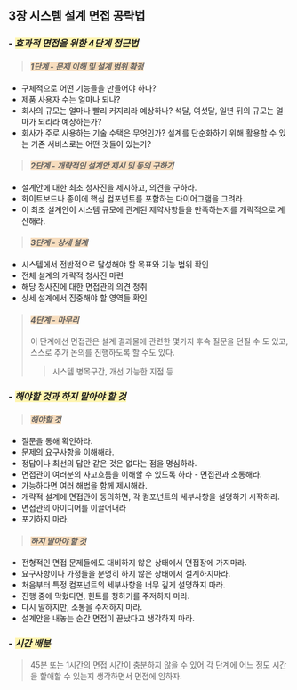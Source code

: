 ## 3장 시스템 설계 면접 공략법

### - <span style="background-color:#fff5b1">_효과적 면접을 위한 4단계 접근법_</span>
> #### <span style='background-color:#f7ddbe'>**_1단계 - 문제 이해 및 설계 범위 확정_**</span>
- 구체적으로 어떤 기능들을 만들어야 하나?
- 제품 사용자 수는 얼마나 되나?
- 회사의 규모는 얼마나 빨리 커지리라 예상하나? 석달, 여섯달, 일년 뒤의 규모는 얼마가 되리라 예상하는가?
- 회사가 주로 사용하는 기술 수택은 무엇인가? 설계를 단순화하기 위해 활용할 수 있는 기존 서비스로는 어떤 것들이 있는가?

> #### <span style='background-color:#f7ddbe'>**_2단계 - 개략적인 설계안 제시 및 동의 구하기_**</span>
- 설계안에 대한 최초 청사진을 제시하고, 의견을 구하라. 
- 화이트보드나 종이에 핵심 컴포넌트를 포함하는 다이어그램을 그려라.
- 이 최초 설계안이 시스템 규모에 관계된 제약사항들을 만족하는지를 개략적으로 계산해라.

> #### <span style='background-color:#f7ddbe'>**_3단계 - 상세 설계_**</span>
- 시스템에서 전반적으로 달성해야 할 목표와 기능 범위 확인
- 전체 설계의 개략적 청사진 마련
- 해당 청사진에 대한 면접관의 의견 청취
- 상세 설계에서 집중해야 할 영역들 확인

> #### <span style='background-color:#f7ddbe'>**_4단계 - 마무리_**</span>
> 이 단계에선 면접관은 설계 결과물에 관련한 몇가지 후속 질문을 던질 수 도 있고, 스스로 추가 논의를 진행하도록 할 수도 있다.
>> 시스템 병목구간, 개선 가능한 지점 등

### - <span style="background-color:#fff5b1">_해야할 것과 하지 말아야 할 것_</span>
> #### <span style='background-color:#f7ddbe'>**_해야할 것_**</span>
- 질문을 통해 확인하라.
- 문제의 요구사항을 이해해라.
- 정답이나 최선의 답안 같은 것은 없다는 점을 명심하라.
- 면접관이 여러분의 사고흐름을 이해할 수 있도록 하라 - 면접관과 소통해라.
- 가능하다면 여러 해법을 함께 제시해라.
- 개략적 설계에 면접관이 동의하면, 각 컴포넌트의 세부사항을 설명하기 시작하라.
- 면접관의 아이디어를 이끌어내라
- 포기하지 마라.
> #### <span style='background-color:#f7ddbe'>**_하지 말아야 할 것_**</span>
- 전형적인 면접 문제들에도 대비하지 않은 상태에서 면접장에 가지마라.
- 요구사항이나 가정들을 분명히 하지 않은 상태에서 설계하지마라.
- 처음부터 특정 컴포넌트의 세부사항을 너무 깊게 설명하지 마라.
- 진행 중에 막혔다면, 힌트를 청하기를 주저하지 마라.
- 다시 말하지만, 소통을 주저하지 마라.
- 설계안을 내놓는 순간 면접이 끝났다고 생각하지 마라.

### - <span style="background-color:#fff5b1">_시간 배분_</span>
> 45분 또는 1시간의 면접 시간이 충분하지 않을 수 있어 각 단계에 어느 정도 시간을 할애할 수 있는지 생각하면서 면접에 임하자.
